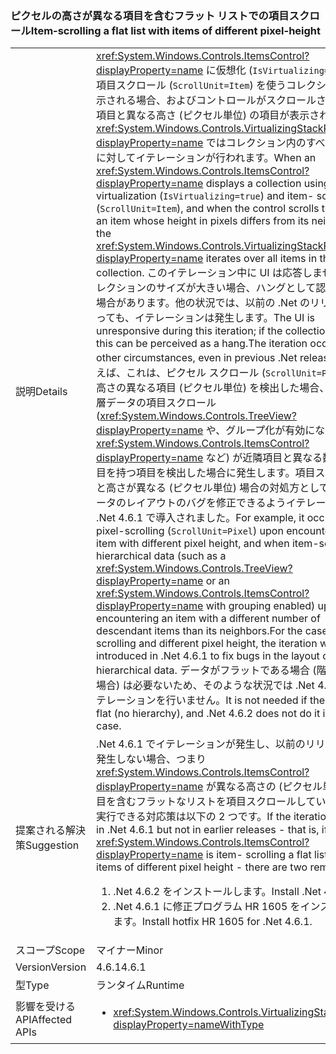 ### <a name="item-scrolling-a-flat-list-with-items-of-different-pixel-height"></a><span data-ttu-id="e973c-101">ピクセルの高さが異なる項目を含むフラット リストでの項目スクロール</span><span class="sxs-lookup"><span data-stu-id="e973c-101">Item-scrolling a flat list with items of different pixel-height</span></span>

|   |   |
|---|---|
|<span data-ttu-id="e973c-102">説明</span><span class="sxs-lookup"><span data-stu-id="e973c-102">Details</span></span>|<span data-ttu-id="e973c-103"><xref:System.Windows.Controls.ItemsControl?displayProperty=name> に仮想化 (<code>IsVirtualizing=true</code>) と項目スクロール (<code>ScrollUnit=Item</code>) を使うコレクションが表示される場合、およびコントロールがスクロールされ、近隣項目と異なる高さ (ピクセル単位) の項目が表示される場合、<xref:System.Windows.Controls.VirtualizingStackPanel?displayProperty=name> ではコレクション内のすべての項目に対してイテレーションが行われます。</span><span class="sxs-lookup"><span data-stu-id="e973c-103">When an <xref:System.Windows.Controls.ItemsControl?displayProperty=name> displays a collection using virtualization (<code>IsVirtualizing=true</code>) and item- scrolling (<code>ScrollUnit=Item</code>), and when the control scrolls to display an item whose height in pixels differs from its neighbors, the <xref:System.Windows.Controls.VirtualizingStackPanel?displayProperty=name> iterates over all items in the collection.</span></span> <span data-ttu-id="e973c-104">このイテレーション中に UI は応答しません。コレクションのサイズが大きい場合、ハングとして認識される場合があります。他の状況では、以前の .Net のリリースであっても、イテレーションは発生します。</span><span class="sxs-lookup"><span data-stu-id="e973c-104">The UI is unresponsive during this iteration; if the collection is large, this can be perceived as a hang.The iteration occurs in other circumstances, even in previous .Net releases.</span></span> <span data-ttu-id="e973c-105">たとえば、これは、ピクセル スクロール (<code>ScrollUnit=Pixel</code>) が高さの異なる項目 (ピクセル単位) を検出した場合、および階層データの項目スクロール (<xref:System.Windows.Controls.TreeView?displayProperty=name> や、グループ化が有効になっている <xref:System.Windows.Controls.ItemsControl?displayProperty=name> など) が近隣項目と異なる数の子項目を持つ項目を検出した場合に発生します。項目スクロールと高さが異なる (ピクセル単位) 場合の対処方として、階層データのレイアウトのバグを修正できるようイテレーションが .Net 4.6.1 で導入されました。</span><span class="sxs-lookup"><span data-stu-id="e973c-105">For example, it occurs when pixel-scrolling (<code>ScrollUnit=Pixel</code>) upon encountering an item with different pixel height, and when item-scrolling hierarchical data (such as a <xref:System.Windows.Controls.TreeView?displayProperty=name> or an <xref:System.Windows.Controls.ItemsControl?displayProperty=name> with grouping enabled) upon encountering an item with a different number of descendant items than its neighbors.For the case of item-scrolling and different pixel height, the iteration was introduced in .Net 4.6.1 to fix bugs in the layout of hierarchical data.</span></span>  <span data-ttu-id="e973c-106">データがフラットである場合 (階層がない場合) は必要ないため、そのような状況では .Net 4.6.2 はイテレーションを行いません。</span><span class="sxs-lookup"><span data-stu-id="e973c-106">It is not needed if the data is flat (no hierarchy), and .Net 4.6.2 does not do it in that case.</span></span>|
|<span data-ttu-id="e973c-107">提案される解決策</span><span class="sxs-lookup"><span data-stu-id="e973c-107">Suggestion</span></span>|<span data-ttu-id="e973c-108">.Net 4.6.1 でイテレーションが発生し、以前のリリースでは発生しない場合、つまり <xref:System.Windows.Controls.ItemsControl?displayProperty=name> が異なる高さの (ピクセル単位) の項目を含むフラットなリストを項目スクロールしている場合、実行できる対応策は以下の 2 つです。</span><span class="sxs-lookup"><span data-stu-id="e973c-108">If the iteration occurs in .Net 4.6.1 but not in earlier releases - that is, if the <xref:System.Windows.Controls.ItemsControl?displayProperty=name> is item- scrolling a flat list with items of different pixel height - there are two remedies:</span></span><ol><li><span data-ttu-id="e973c-109">.Net 4.6.2 をインストールします。</span><span class="sxs-lookup"><span data-stu-id="e973c-109">Install .Net 4.6.2.</span></span></li><li><span data-ttu-id="e973c-110">.Net 4.6.1 に修正プログラム HR 1605 をインストールします。</span><span class="sxs-lookup"><span data-stu-id="e973c-110">Install hotfix HR 1605 for .Net 4.6.1.</span></span></li></ol>|
|<span data-ttu-id="e973c-111">スコープ</span><span class="sxs-lookup"><span data-stu-id="e973c-111">Scope</span></span>|<span data-ttu-id="e973c-112">マイナー</span><span class="sxs-lookup"><span data-stu-id="e973c-112">Minor</span></span>|
|<span data-ttu-id="e973c-113">Version</span><span class="sxs-lookup"><span data-stu-id="e973c-113">Version</span></span>|<span data-ttu-id="e973c-114">4.6.1</span><span class="sxs-lookup"><span data-stu-id="e973c-114">4.6.1</span></span>|
|<span data-ttu-id="e973c-115">型</span><span class="sxs-lookup"><span data-stu-id="e973c-115">Type</span></span>|<span data-ttu-id="e973c-116">ランタイム</span><span class="sxs-lookup"><span data-stu-id="e973c-116">Runtime</span></span>|
|<span data-ttu-id="e973c-117">影響を受ける API</span><span class="sxs-lookup"><span data-stu-id="e973c-117">Affected APIs</span></span>|<ul><li><xref:System.Windows.Controls.VirtualizingStackPanel?displayProperty=nameWithType></li></ul>|

